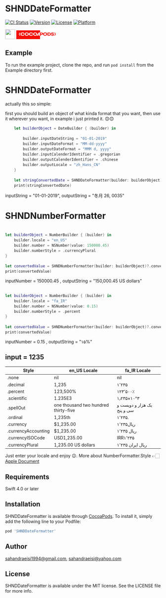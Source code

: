 # SHNDDateFormatter

[![CI Status](https://img.shields.io/travis/sahandraeisi1994@gmail.com/SHNDDateFormatter.svg?colorB=brightgreen)](https://travis-ci.org/sahandraeisi1994@gmail.com/SHNDDateFormatter)
[![Version](https://img.shields.io/cocoapods/v/SHNDDateFormatter.svg?style=flat)](https://cocoapods.org/pods/SHNDDateFormatter)
[![License](https://img.shields.io/cocoapods/l/SHNDDateFormatter.svg?style=flat)](https://cocoapods.org/pods/SHNDDateFormatter)
[![Platform](https://img.shields.io/cocoapods/p/SHNDDateFormatter.svg?style=flat)](https://cocoapods.org/pods/SHNDDateFormatter)

<img src="https://raw.githubusercontent.com/Carthage/Carthage/master/Logo/PNG/colored.png" width="32px" height="32px" />  <img src="https://raw.githubusercontent.com/CocoaPods/shared_resources/master/img/CocoaPods-Logo-Highlight.png" width="128px" height="32px" />

## Example

To run the example project, clone the repo, and run `pod install` from the Example directory first.

# SHNDDateFormatter

actually this so simple:

first you should build an object of what kinda format that you want, then use it wherever you want,
in example i just printed it. 😊😊

```Swift
    let builderObject = DateBuilder { (builder) in
    
        builder.inputDateString = "01-01-2019"
        builder.inputDateFormat = "MM-dd-yyyy"
        builder.outputDateFormat = "MMM d, yyyy"
        builder.inputCalenderIdentifier = .gregorian
        builder.outputCalenderIdentifier = .chinese
        builder.outputLocale = "zh_Hans_CN"
    }
    
    let stringConvertedDate = SHNDDateFormatter(builder: builderObject)?.build()
    print(stringConvertedDate)
```

inputString = "01-01-2019",                       outputString = "冬月 26, 0035"

# SHNDNumberFormatter

```Swift

let builderObject = NumberBuilder { (builder) in
    builder.locale = "en_US"
    builder.number = NSNumber(value: 150000.45)
    builder.numberStyle = .currencyPlural
}

let convertedValue = SHNDNumberFormatter(builder: builderObject)?.convert()
print(convertedValue)
```
inputNumber = 150000.45 ,
outputString = "150,000.45 US dollars"


```Swift

let builderObject = NumberBuilder { (builder) in
    builder.locale = "fa_IR"
    builder.number = NSNumber(value: 0.15)
    builder.numberStyle = .percent
}

let convertedValue = SHNDNumberFormatter(builder: builderObject)?.convert()
print(convertedValue)
```
inputNumber = 0.15 ,
outputString = "۱۵%"

## input = 1235

| Style  | en_US Locale | fa_IR Locale |
| ------------- | ------------- | ------------- |
| .none   | nil  | nil  |
| .decimal  | 1,235  | ۱٬۲۳۵  |
| .percent  | 123,500%  | ۱۲۳٬۵۰۰٪  |
| .scientific  | 1.235E3  | ۱٫۲۳۵×۱۰^۳  |
| .spellOut  | one thousand two hundred thirty-five  |  یک هزار و دویست و سی و پنج  |
| .ordinal  | 1,235th  | ۱٬۲۳۵.  |
| .currency  | $1,235.00  |  ریال۱٬۲۳۵  |
| .currencyAccounting  | $1,235.00  | ‎ریال ۱٬۲۳۵  |
| .currencyISOCode  | USD1,235.00  | IRR۱٬۲۳۵  |
| .currencyPlural  | 1,235.00 US dollars  | ۱٬۲۳۵ ریال ایران  |

Just enter your locale and enjoy 😉.
More about NumberFormatter.Style 👉🏻 [Apple Document](https://developer.apple.com/documentation/foundation/numberformatter/style)

## Requirements
Swift 4.0 or later
## Installation

SHNDDateFormatter is available through [CocoaPods](https://cocoapods.org). To install
it, simply add the following line to your Podfile:

```ruby
pod 'SHNDDateFormatter'
```

## Author

sahandraeisi1994@gmail.com, sahandraeisi@yahoo.com

## License

SHNDDateFormatter is available under the MIT license. See the LICENSE file for more info.
